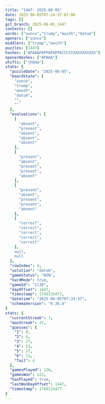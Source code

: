 ```yaml
---
title: "1447: 2025-06-05"
date: 2025-06-05T07:24:37-07:00
tags: []
git_branch: 2025-06-05_1447
contests: []
words: ["ounce","trump","mouth","datum"]
openers: ["ounce"]
middlers: ["trump","mouth"]
puzzles: [1447]
hashes: ["APAAAPAPPAPAPPACCCCCXXXXXXXXXX"]
openerHashes: ["APAAA"]
shifts: ["jhbdw"]
state: {
  "puzzleDate": "2025-06-05",
  "boardState": [
    "ounce",
    "trump",
    "mouth",
    "datum",
    "",
    ""
  ],
  "evaluations": [
    [
      "absent",
      "present",
      "absent",
      "absent",
      "absent"
    ],
    [
      "present",
      "absent",
      "present",
      "present",
      "absent"
    ],
    [
      "present",
      "absent",
      "present",
      "present",
      "absent"
    ],
    [
      "correct",
      "correct",
      "correct",
      "correct",
      "correct"
    ],
    null,
    null
  ],
  "rowIndex": 4,
  "solution": "datum",
  "gameStatus": "WIN",
  "hardMode": true,
  "gameId": "1138",
  "dayOffset": 1447,
  "timestamp": 1749133477,
  "datetime": "2025-06-05T07:24:37",
  "schemaVersion": "0.36.0"
}
stats: {
  "currentStreak": 7,
  "maxStreak": 37,
  "guesses": {
    "1": 0,
    "2": 4,
    "3": 27,
    "4": 53,
    "5": 27,
    "6": 11,
    "fail": 4
  },
  "gamesPlayed": 126,
  "gamesWon": 122,
  "hasPlayed": true,
  "lastWonDayOffset": 1447,
  "timestamp": 1749133477
}
---
```

<!-- more -->
